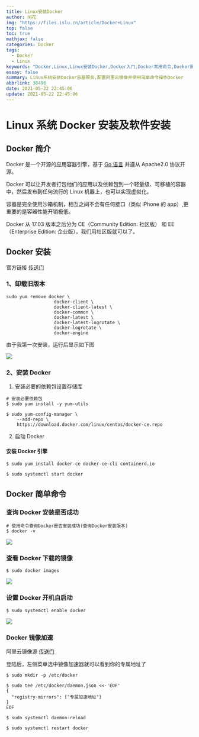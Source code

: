 ```yaml
---
title: Linux安装Docker
author: 闲花
img: "https://files.islu.cn/article/Docker+Linux"
top: false
toc: true
mathjax: false
categories: Docker
tags:
  - Docker
  - Linux
keywords: "Docker,Linux,Linux安装Docker,Docker入门,Docker常用命令,Docker简介,Docker安装"
essay: false
summary: Linux系统安装Docker容器服务,配置阿里云镜像并使用简单命令操作Docker
abbrlink: 38496
date: 2021-05-22 22:45:06
update: 2021-05-22 22:45:06
---
```


# Linux 系统 Docker 安装及软件安装

## Docker 简介

Docker 是一个开源的应用容器引擎，基于 [Go 语言](https://www.runoob.com/go/go-tutorial.html) 并遵从 Apache2.0 协议开源。

Docker 可以让开发者打包他们的应用以及依赖包到一个轻量级、可移植的容器中，然后发布到任何流行的 Linux 机器上，也可以实现虚拟化。

容器是完全使用沙箱机制，相互之间不会有任何接口（类似 iPhone 的 app）,更重要的是容器性能开销极低。

Docker 从 17.03 版本之后分为 CE（Community Edition: 社区版） 和 EE（Enterprise Edition: 企业版），我们用社区版就可以了。

## Docker 安装

官方链接 [传送门](https://docs.docker.com/engine/install/centos/)

### 1、卸载旧版本

```shell
sudo yum remove docker \
                  docker-client \
                  docker-client-latest \
                  docker-common \
                  docker-latest \
                  docker-latest-logrotate \
                  docker-logrotate \
                  docker-engine
```

由于我第一次安装，运行后显示如下图

![](https://files.islu.cn/article/docker-rm-rf.png#id=LZpeQ&originHeight=639&originWidth=1071&originalType=binary&ratio=1&status=done&style=none)

### 2、安装 Docker

1.  安装必要的依赖包设置存储库

```shell
# 安装必要依赖包
$ sudo yum install -y yum-utils

$ sudo yum-config-manager \
    --add-repo \
    https://download.docker.com/linux/centos/docker-ce.repo
```

2.  启动 Docker

#### 安装 Docker 引擎

```shell
$ sudo yum install docker-ce docker-ce-cli containerd.io
```

```shell
$ sudo systemctl start docker
```

## Docker 简单命令

### 查询 Docker 安装是否成功

```shell
# 使用命令查询Docker是否安装成功(查询Docker安装版本)
$ docker -v
```

![](https://files.islu.cn/article/docker-v.png#id=gevKD&originHeight=639&originWidth=1071&originalType=binary&ratio=1&status=done&style=none)

### 查看 Docker 下载的镜像

```shell
$ sudo docker images
```

![](https://files.islu.cn/article/docker-image#id=SP6xc&originHeight=639&originWidth=1071&originalType=binary&ratio=1&status=done&style=none)

### 设置 Docker 开机自启动

```shell
$ sudo systemctl enable docker
```

![](https://files.islu.cn/article/docker-systemctl#id=JrAYP&originHeight=639&originWidth=1071&originalType=binary&ratio=1&status=done&style=none)

### Docker 镜像加速

阿里云镜像源 [传送门](https://cr.console.aliyun.com/cn-hangzhou/instances/mirrors)

登陆后，左侧菜单选中镜像加速器就可以看到你的专属地址了

```shell
$ sudo mkdir -p /etc/docker

$ sudo tee /etc/docker/daemon.json <<-'EOF'
{
  "registry-mirrors": ["专属加速地址"]
}
EOF

$ sudo systemctl daemon-reload

$ sudo systemctl restart docker
```
